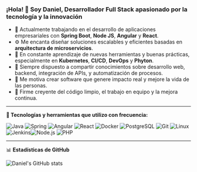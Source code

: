 ### ¡Hola! 👋 Soy Daniel, Desarrollador Full Stack apasionado por la tecnología y la innovación

- 🔭 Actualmente trabajando en el desarrollo de aplicaciones empresariales con **Spring Boot**, **Node JS**, **Angular** y **React**.  
- ⚙️ Me encanta diseñar soluciones escalables y eficientes basadas en **arquitectura de microservicios**.  
- 🌱 En constante aprendizaje de nuevas herramientas y buenas prácticas, especialmente en **Kubernetes**, **CI/CD**, **DevOps** y **Phyton**.  
- 💬 Siempre dispuesto a compartir conocimientos sobre desarrollo web, backend, integración de APIs, y automatización de procesos.  
- 🚀 Me motiva crear software que genere impacto real y mejore la vida de las personas.  
- 🧠 Firme creyente del código limpio, el trabajo en equipo y la mejora continua.

---

**🔧 Tecnologías y herramientas que utilizo con frecuencia:**

![Java](https://img.shields.io/badge/Java-ED8B00?style=flat&logo=java&logoColor=white)
![Spring](https://img.shields.io/badge/Spring-6DB33F?style=flat&logo=spring&logoColor=white)
![Angular](https://img.shields.io/badge/Angular-DD0031?style=flat&logo=angular&logoColor=white)
![React](https://img.shields.io/badge/React-20232A?style=flat&logo=react&logoColor=61DAFB)
![Docker](https://img.shields.io/badge/Docker-2496ED?style=flat&logo=docker&logoColor=white)
![PostgreSQL](https://img.shields.io/badge/PostgreSQL-316192?style=flat&logo=postgresql&logoColor=white)
![Git](https://img.shields.io/badge/Git-F05032?style=flat&logo=git&logoColor=white)
![Linux](https://img.shields.io/badge/Linux-FCC624?style=flat&logo=linux&logoColor=black)
![Jenkins](https://img.shields.io/badge/Jenkins-D24939?style=flat&logo=jenkins&logoColor=white)![Node.js](https://img.shields.io/badge/Node.js-339933?style=flat&logo=nodedotjs&logoColor=white)
![PHP](https://img.shields.io/badge/PHP-777BB4?style=flat&logo=php&logoColor=white)

---

📊 **Estadísticas de GitHub**

![Daniel's GitHub stats](https://github-readme-stats.vercel.app/api?username=DanielChaparro&show_icons=true&theme=radical)
